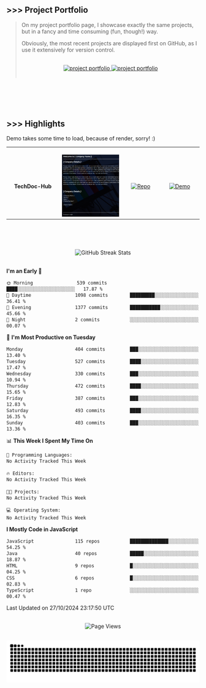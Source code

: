 ## >>> Project Portfolio

> On my project portfolio page, I showcase exactly the same projects, but in a fancy and time consuming (fun, though!) way.
>
> Obviously, the most recent projects are displayed first on GitHub, as I use it extensively for version control.
>
> <br>
>
> <div align="center">
>  <a href="https://shcoobz.github.io/">
>    <img src="https://img.shields.io/badge/portfolio_&hairsp;_page-Link-28a745?style=for-the-badge&logo=github" alt="project portfolio"/>
>  </a>
>
> <a href="https://github.com/Shcoobz/list_projects">
>     <img src="https://img.shields.io/badge/github_projects-List-28a745?style=for-the-badge&logo=github" alt="project portfolio"/>
>   </a>
> </div>
>
> <br>

<br>

##

<br>

## >>> Highlights

Demo takes some time to load, because of render, sorry! :)

<table>
  <tr>
    <td align="center">
      <img width="170" height="1" alt="">
      <strong>TechDoc-Hub</strong>
    </td>
    <td align="center">
      <img width="350" height="1" alt="">
      <img src="img/advancedJS_mern_techdoc-hub.png" alt="Blabber Bot Image" width="200" >
    </td>
    <td align="center">
      <img width="170" height="1" alt="">
      <a href="https://github.com/Shcoobz/advancedJS_mern_techdoc-hub/">
        <img src="https://img.shields.io/badge/Repo-007bff?logo=github&logoColor=white" style="width:110px; height:auto;" alt="Repo">
      </a>
    </td>
    <td align="center">
      <img width="170" height="1" alt="">
      <a href="https://advancedjs-mern-techdoc-hub.onrender.com/">
        <img src="https://img.shields.io/badge/Demo-28a745?logo=google-chrome&logoColor=white" style="width:120px; height:auto;" alt="Demo">
      </a>
    </td>
  </tr>
</table>

<br>

##

<br>

<!-- GitHub Streak Stats -->
<div align="center">
  <img src="https://github-readme-streak-stats.herokuapp.com/?user=Shcoobz&theme=whatsapp-dark2&border=28A745&currStreakNum=28A745&sideNums=28A745" alt="GitHub Streak Stats"/>
  <!-- shadow-green  -->
</div>

<br>

<!--START_SECTION:waka-->
**I'm an Early 🐤** 

```text
🌞 Morning                539 commits         ████░░░░░░░░░░░░░░░░░░░░░   17.87 % 
🌆 Daytime                1098 commits        █████████░░░░░░░░░░░░░░░░   36.41 % 
🌃 Evening                1377 commits        ███████████░░░░░░░░░░░░░░   45.66 % 
🌙 Night                  2 commits           ░░░░░░░░░░░░░░░░░░░░░░░░░   00.07 % 
```
📅 **I'm Most Productive on Tuesday** 

```text
Monday                   404 commits         ███░░░░░░░░░░░░░░░░░░░░░░   13.40 % 
Tuesday                  527 commits         ████░░░░░░░░░░░░░░░░░░░░░   17.47 % 
Wednesday                330 commits         ███░░░░░░░░░░░░░░░░░░░░░░   10.94 % 
Thursday                 472 commits         ████░░░░░░░░░░░░░░░░░░░░░   15.65 % 
Friday                   387 commits         ███░░░░░░░░░░░░░░░░░░░░░░   12.83 % 
Saturday                 493 commits         ████░░░░░░░░░░░░░░░░░░░░░   16.35 % 
Sunday                   403 commits         ███░░░░░░░░░░░░░░░░░░░░░░   13.36 % 
```


📊 **This Week I Spent My Time On** 

```text
💬 Programming Languages: 
No Activity Tracked This Week

🔥 Editors: 
No Activity Tracked This Week

🐱‍💻 Projects: 
No Activity Tracked This Week

💻 Operating System: 
No Activity Tracked This Week
```

**I Mostly Code in JavaScript** 

```text
JavaScript               115 repos           ██████████████░░░░░░░░░░░   54.25 % 
Java                     40 repos            █████░░░░░░░░░░░░░░░░░░░░   18.87 % 
HTML                     9 repos             █░░░░░░░░░░░░░░░░░░░░░░░░   04.25 % 
CSS                      6 repos             █░░░░░░░░░░░░░░░░░░░░░░░░   02.83 % 
TypeScript               1 repo              ░░░░░░░░░░░░░░░░░░░░░░░░░   00.47 % 
```




 Last Updated on 27/10/2024 23:17:50 UTC
<!--END_SECTION:waka-->

<br>

<!-- Visitor counter -->
<div align="center">
   <img src="https://komarev.com/ghpvc/?username=Shcoobz&style=for-the-badge&color=28A745&label=Page+Views" alt="Page Views"/>
</div>

##

<!-- Snake eating commits -->
<div align="center">
<img alt="GitHub Snake" src="https://raw.githubusercontent.com/Shcoobz/Shcoobz/output/github-contribution-grid-snake-dark.svg" />
</div>
